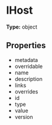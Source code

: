 # IHost


**Type:** object

## Properties
* metadata
* overridable
* name
* description
* links
* overrides
* id
* type
* value
* version
